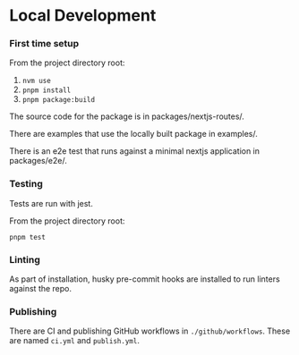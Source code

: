 # Local Development

### First time setup

From the project directory root:

1. `nvm use`
1. `pnpm install`
1. `pnpm package:build`

The source code for the package is in packages/nextjs-routes/.

There are examples that use the locally built package in examples/.

There is an e2e test that runs against a minimal nextjs application in packages/e2e/.

### Testing

Tests are run with jest.

From the project directory root:

`pnpm test`

### Linting

As part of installation, husky pre-commit hooks are installed to run linters against the repo.

### Publishing

There are CI and publishing GitHub workflows in `./github/workflows`. These are named `ci.yml` and `publish.yml`.
